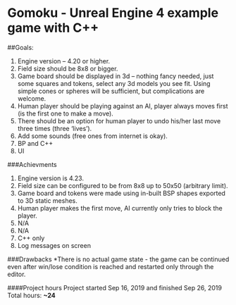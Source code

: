 # Gomoku - Unreal Engine 4 example game with C++

##Goals:
1. Engine version – 4.20 or higher.
2. Field size should be 8x8 or bigger.
3. Game board should be displayed in 3d – nothing fancy needed, just some squares and
tokens, select any 3d models you see fit. Using simple cones or spheres will be
sufficient, but complications are welcome.
4. Human player should be playing against an AI, player always moves first (is the first one
to make a move).
5. There should be an option for human player to undo his/her last move three times (three
‘lives’).
6. Add some sounds (free ones from internet is okay).
7. BP and C++
8. UI

###Achievments
1. Engine version is 4.23.
2. Field size can be configured to be from 8x8 up to 50x50 (arbitrary limit).
3. Game board and tokens were made using in-built BSP shapes exported to 3D static meshes.
4. Human player makes the first move, AI currently only tries to block the player.
5. N/A
6. N/A
7. C++ only
8. Log messages on screen

###Drawbacks
*There is no actual game state - the game can be continued even after win/lose condition is reached and restarted only through the editor.

####Project hours
Project started Sep 16, 2019 and finished Sep 26, 2019
Total hours: __~24__
